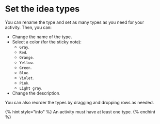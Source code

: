# Set the idea types

You can rename the type and set as many types as you need for your activity. Then, you can:

* Change the name of the type.
* Select a color (for the sticky note):
  * `Gray`.
  * `Red`.
  * `Orange`.
  * `Yellow`.
  * `Green`.
  * `Blue`.
  * `Violet`.
  * `Pink`.
  * `Light gray`.
* Change the description.

You can also reorder the types by dragging and dropping rows as needed.

{% hint style="info" %}
An activity must have at least one type.
{% endhint %}
